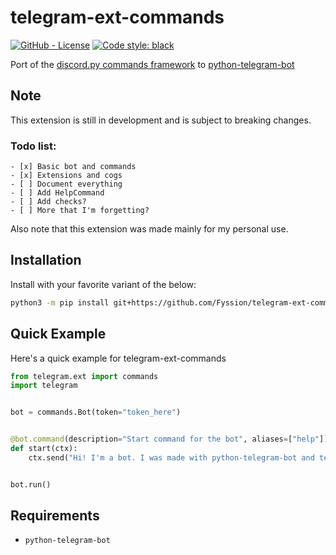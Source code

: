 # telegram-ext-commands

[![GitHub - License](https://img.shields.io/github/license/Fyssion/telegram-ext-commands)](https://github.com/Fyssion/telegram-ext-commands/blob/master/LICENSE)
[![Code style: black](https://img.shields.io/badge/code%20style-black-000000.svg)](https://github.com/psf/black)

Port of the [discord.py commands framework](https://discordpy.readthedocs.io/en/latest/ext/commands/index.html) to [python-telegram-bot](https://python-telegram-bot.org/)

## Note

This extension is still in development and is subject to breaking changes.

### Todo list:

```
- [x] Basic bot and commands
- [x] Extensions and cogs
- [ ] Document everything
- [ ] Add HelpCommand
- [ ] Add checks?
- [ ] More that I'm forgetting?
```

Also note that this extension was made mainly for my personal use.

## Installation

Install with your favorite variant of the below:

```bash
python3 -m pip install git+https://github.com/Fyssion/telegram-ext-commands
```

## Quick Example

Here's a quick example for telegram-ext-commands

```py
from telegram.ext import commands
import telegram


bot = commands.Bot(token="token_here")


@bot.command(description="Start command for the bot", aliases=["help"])
def start(ctx):
    ctx.send("Hi! I'm a bot. I was made with python-telegram-bot and telegram-ext-commands.")


bot.run()
```

## Requirements

- `python-telegram-bot`
